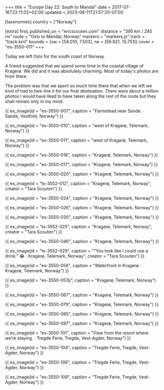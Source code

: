 +++
title = "Europe Day 22: South to Mandal"
date = 2017-07-16T22:11:02+02:00
updated = 2023-08-11T21:57:20-07:00

[taxonomies]
country = ["Norway"]

[extra]
first_published_on = "ericscouten.com"
distance = "395 km / 245 mi"
route = "Oslo to Mandal, Norway"
markers = "markers.js"
track = "track.kml"
bounds = {sw = [58.010, 7.503], ne = [59.921, 10.751]}
cover = "es-3550-011"
+++

Today we left Oslo for the south coast of Norway.

A friend suggested that we spend some time in the coastal village of Kragerø. We did and it was absolutely charming. Most of today's photos are from there.

<!-- more -->

The problem was that we spent so much time there that when we left we kind of had to bee-line it for our final destination. There were about a million photos I would have liked to have taken along the rest of the route but they shall remain only in my mind.

{{ es_image(id = "es-3550-007", caption = "Farmstead near Sande. · Sande, Vestfold, Norway") }}

{{ es_image(id = "es-3550-010", caption = "west of Kragerø, Telemark, Norway") }}

{{ es_image(id = "es-3550-011", caption = "west of Kragerø, Telemark, Norway") }}

{{ es_image(id = "es-3550-016", caption = "Kragerø, Telemark, Norway") }}

{{ es_image(id = "es-3550-017", caption = "Kragerø, Telemark, Norway") }}

{{ es_image(id = "es-3550-020", caption = "Kragerø, Telemark, Norway") }}

{{ es_image(id = "ts-3552-012", caption = "Kragerø, Telemark, Norway", creator = "Tara Scouten") }}

{{ es_image(id = "es-3550-024", caption = "Kragerø, Telemark, Norway") }}

{{ es_image(id = "es-3550-026", caption = "Kragerø, Telemark, Norway") }}

{{ es_image(id = "es-3550-030", caption = "Kragerø, Telemark, Norway") }}

{{ es_image(id = "ts-3552-025", caption = "Kragerø, Telemark, Norway", creator = "Tara Scouten") }}

{{ es_image(id = "es-3550-046", caption = "Kragerø, Telemark, Norway") }}

{{ es_image(id = "ts-3552-029", caption = "“You look like I could use a drink.” 😂 · Kragerø, Telemark, Norway", creator = "Tara Scouten") }}

{{ es_image(id = "es-3550-056", caption = "Waterfront in Kragerø. · Kragerø, Telemark, Norway") }}

{{ es_image(id = "es-3550-057p", caption = "Kragerø, Telemark, Norway") }}

{{ es_image(id = "es-3550-067", caption = "Kragerø, Telemark, Norway") }}

{{ es_image(id = "es-3550-079", caption = "Kragerø, Telemark, Norway") }}

{{ es_image(id = "es-3550-085", caption = "Kragerø, Telemark, Norway") }}

{{ es_image(id = "es-3550-097", caption = "Kragerø, Telemark, Norway") }}

{{ es_image(id = "es-3550-101", caption = "View from the resort where we’re staying. · Tregde Ferie, Tregde, Vest-Agder, Norway") }}

{{ es_image(id = "es-3550-104", caption = "Tregde Ferie, Tregde, Vest-Agder, Norway") }}

{{ es_image(id = "es-3550-106", caption = "Tregde Ferie, Tregde, Vest-Agder, Norway") }}

{{ es_image(id = "es-3550-109", caption = "Tregde Ferie, Tregde, Vest-Agder, Norway") }}

